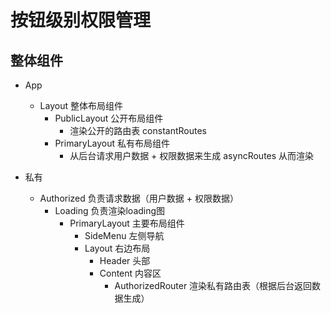 # 按钮级别权限管理

## 整体组件
* App
  * Layout 整体布局组件
    * PublicLayout 公开布局组件
      * 渲染公开的路由表 constantRoutes
    * PrimaryLayout 私有布局组件
      * 从后台请求用户数据 + 权限数据来生成 asyncRoutes 从而渲染

* 私有
  * Authorized 负责请求数据（用户数据 + 权限数据）
    * Loading 负责渲染loading图
      * PrimaryLayout 主要布局组件
        * SideMenu 左侧导航
        * Layout 右边布局
          * Header 头部
          * Content 内容区
            * AuthorizedRouter 渲染私有路由表（根据后台返回数据生成）

